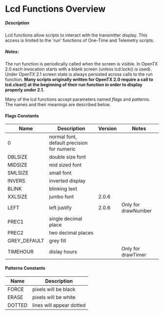 # Lcd Functions Overview

##### Description

Lcd functions allow scripts to interact with the transmitter display. This access is limited to the 'run' functions of One-Time and Telemetry scripts. 

##### Notes:

The run function is periodically called when the screen is visible. In OpenTX 2.0 each invocation starts with a blank screen (unless lcd.lock() is used). Under OpenTX 2.1 screen state is always persisted across calls to the run function. **Many scripts originally written for OpenTX 2.0 require a call to lcd.clear() at the beginning of their run function in order to display properly under 2.1.**

Many of the lcd functions accept parameters named *flags* and *patterns*.  The names and their meanings are described below.

#### Flags Constants

|Name|Description|Version|Notes|
|---|---|---|---|
|0|normal font, default precision for numeric|||
|DBLSIZE|double size font|||
|MIDSIZE|mid sized font|||
|SMLSIZE|small font|||
|INVERS|inverted display|||
|BLINK|blinking text|||
|XXLSIZE|jumbo font|2.0.6||
|LEFT|left justify|2.0.6|Only for drawNumber|
|PREC1|single decimal place|||
|PREC2|two decimal places|||
|GREY_DEFAULT|grey fill|||
|TIMEHOUR|dislay hours||Only for drawTimer|

#### Patterns Constants

|Name|Description|
|---|---|
|FORCE|pixels will be black|
|ERASE|pixels will be white|
|DOTTED|lines will appear dotted|
